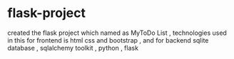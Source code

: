 # flask-project
created the flask project which named as MyToDo List , technologies used in this for frontend is html css and bootstrap , and for backend sqlite database , sqlalchemy toolkit , python , flask
